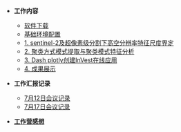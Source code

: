 - **工作内容**
    - [软件下载](/work/01前期准备/必要软件的下载.md)
    - [基础环境配置](/work/01前期准备/anaconda环境配置.md)
    - [1. sentinel-2及超像素级分割下高空分辨率特征尺度界定](/work/02第一部分遥感图像分割学习/2.4.2.md)
    - [2. 聚类方式模式提取与聚类模式特征分析](/work/03第二部分聚类方式模式提取与聚类模式特征分析/聚类.md)
    - [3. Dash plotly创建InVest在线应用](/work/04第三部分dash应用/DASH应用.md)
    - [4. 成果展示](/work/成果展示/成果.md)

- **工作汇报记录**
    - [7月12日会议记录](/records/0712.md)
    - [7月17日会议记录](/records/0717.md)

- [**工作营感想**](/records/工作记录.md)